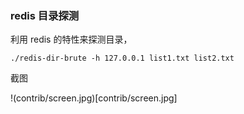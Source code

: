 ### redis 目录探测

利用 redis 的特性来探测目录，

```
./redis-dir-brute -h 127.0.0.1 list1.txt list2.txt
```

截图

!(contrib/screen.jpg)[contrib/screen.jpg]